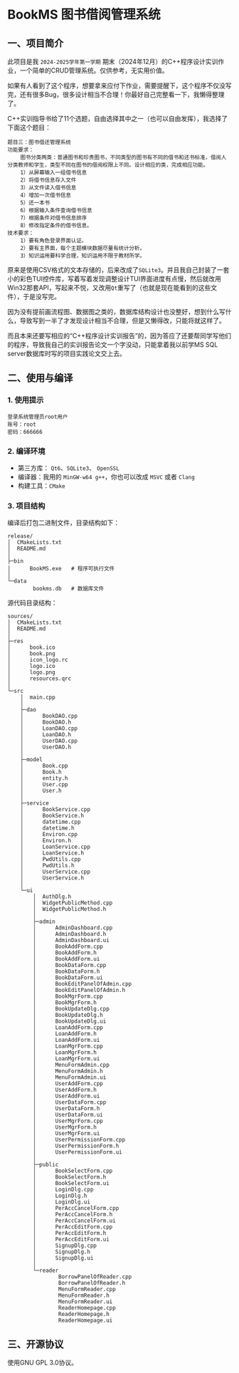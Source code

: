 # BookMS 图书借阅管理系统

## 一、项目简介

此项目是我 `2024-2025学年第一学期` 期末（2024年12月）的C++程序设计实训作业，一个简单的CRUD管理系统。仅供参考，无实用价值。

如果有人看到了这个程序，想要拿来应付下作业，需要提醒下，这个程序不仅没写完，还有很多Bug，很多设计相当不合理！你最好自己完整看一下，我懒得整理了。

C++实训指导书给了11个选题，自由选择其中之一（也可以自由发挥），我选择了下面这个题目：
```
题目三：图书借还管理系统
功能要求：
    图书分类两类：普通图书和珍贵图书，不同类型的图书有不同的借书和还书标准，借阅人分类教师和学生，类型不同在图书的借阅权限上不同。设计相应的类，完成相应功能。
    1）从屏幕输入一组借书信息
    2）将借书信息存入文件
    3）从文件读入借书信息
    4）增加一次借书信息
    5）还一本书
    6）根据输入条件查询借书信息
    7）根据条件对借书信息排序
    8）修改指定条件的借书信息。
技术要求：
    1）要有角色登录界面认证。
    2）要有主界面，每个主题模块数据尽量有统计分析。
    3）知识运用要科学合理，知识运用不限于教材所学。
```

原来是使用CSV格式的文本存储的，后来改成了`SQLite3`。并且我自己封装了一套小的彩色TUI控件库，写着写着发现调整设计TUI界面进度有点慢，然后就改用Win32那套API，写起来不悦，又改用`Qt`重写了（也就是现在能看到的这些文件），于是没写完。

因为没有提前画流程图、数据图之类的，数据库结构设计也没整好，想到什么写什么，导致写到一半了才发现设计相当不合理，但是又懒得改，只能将就这样了。

而且本来还要写相应的“C++程序设计实训报告”的，因为答应了还要帮同学写他们的程序，导致我自己的实训报告论文一个字没动，只能拿着我以前学MS SQL server数据库时写的项目实践论文交上去。

## 二、使用与编译

### 1. 使用提示
```
登录系统管理员root用户
账号：root
密码：666666
```

### 2. 编译环境

- 第三方库： `Qt6`、`SQLite3`、 `OpenSSL`
- 编译器：我用的 `MinGW-w64 g++`，你也可以改成 `MSVC` 或者 `Clang`
- 构建工具：`CMake`

### 3. 项目结构
编译后打包二进制文件，目录结构如下：
```
release/
│  CMakeLists.txt
│  README.md
│
├─bin
│      BookMS.exe   # 程序可执行文件
│
└─data
        bookms.db   # 数据库文件
```
源代码目录结构：
```
sources/
│  CMakeLists.txt
│  README.md
│
├─res
│      book.ico
│      book.png
│      icon_logo.rc
│      logo.ico
│      logo.png
│      resources.qrc
│
└─src
    │  main.cpp
    │
    ├─dao
    │      BookDAO.cpp
    │      BookDAO.h
    │      LoanDAO.cpp
    │      LoanDAO.h
    │      UserDAO.cpp
    │      UserDAO.h
    │
    ├─model
    │      Book.cpp
    │      Book.h
    │      entity.h
    │      User.cpp
    │      User.h
    │
    ├─service
    │      BookService.cpp
    │      BookService.h
    │      datetime.cpp
    │      datetime.h
    │      Environ.cpp
    │      Environ.h
    │      LoanService.cpp
    │      LoanService.h
    │      PwdUtils.cpp
    │      PwdUtils.h
    │      UserService.cpp
    │      UserService.h
    │
    └─ui
        │  AuthDlg.h
        │  WidgetPublicMethod.cpp
        │  WidgetPublicMethod.h
        │
        ├─admin
        │      AdminDashboard.cpp
        │      AdminDashboard.h
        │      AdminDashboard.ui
        │      BookAddForm.cpp
        │      BookAddForm.h
        │      BookAddForm.ui
        │      BookDataForm.cpp
        │      BookDataForm.h
        │      BookDataForm.ui
        │      BookEditPanelOfAdmin.cpp
        │      BookEditPanelOfAdmin.h
        │      BookMgrForm.cpp
        │      BookMgrForm.h
        │      BookUpdateDlg.cpp
        │      BookUpdateDlg.h
        │      BookUpdateDlg.ui
        │      LoanAddForm.cpp
        │      LoanAddForm.h
        │      LoanAddForm.ui
        │      LoanMgrForm.cpp
        │      LoanMgrForm.h
        │      LoanMgrForm.ui
        │      MenuFormAdmin.cpp
        │      MenuFormAdmin.h
        │      MenuFormAdmin.ui
        │      UserAddForm.cpp
        │      UserAddForm.h
        │      UserAddForm.ui
        │      UserDataForm.cpp
        │      UserDataForm.h
        │      UserDataForm.ui
        │      UserMgrForm.cpp
        │      UserMgrForm.h
        │      UserMgrForm.ui
        │      UserPermissionForm.cpp
        │      UserPermissionForm.h
        │      UserPermissionForm.ui
        │
        ├─public
        │      BookSelectForm.cpp
        │      BookSelectForm.h
        │      BookSelectForm.ui
        │      LoginDlg.cpp
        │      LoginDlg.h
        │      LoginDlg.ui
        │      PerAccCancelForm.cpp
        │      PerAccCancelForm.h
        │      PerAccCancelForm.ui
        │      PerAccEditForm.cpp
        │      PerAccEditForm.h
        │      PerAccEditForm.ui
        │      SignupDlg.cpp
        │      SignupDlg.h
        │      SignupDlg.ui
        │
        └─reader
                BorrowPanelOfReader.cpp
                BorrowPanelOfReader.h
                MenuFormReader.cpp
                MenuFormReader.h
                MenuFormReader.ui
                ReaderHomepage.cpp
                ReaderHomepage.h
                ReaderHomepage.ui
```

## 三、开源协议
使用GNU GPL 3.0协议。

